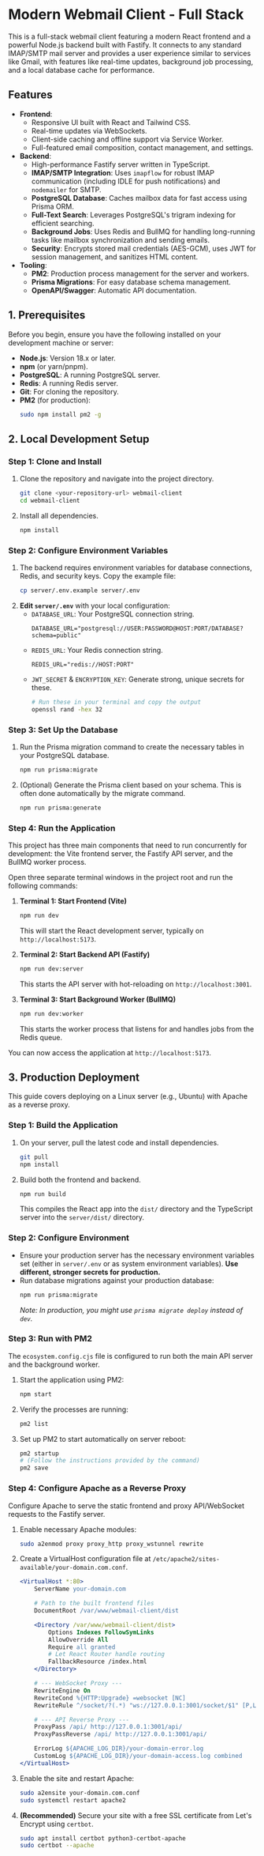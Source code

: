 # Modern Webmail Client - Full Stack

This is a full-stack webmail client featuring a modern React frontend and a powerful Node.js backend built with Fastify. It connects to any standard IMAP/SMTP mail server and provides a user experience similar to services like Gmail, with features like real-time updates, background job processing, and a local database cache for performance.

## Features

- **Frontend**:
    -   Responsive UI built with React and Tailwind CSS.
    -   Real-time updates via WebSockets.
    -   Client-side caching and offline support via Service Worker.
    -   Full-featured email composition, contact management, and settings.
- **Backend**:
    -   High-performance Fastify server written in TypeScript.
    -   **IMAP/SMTP Integration**: Uses `imapflow` for robust IMAP communication (including IDLE for push notifications) and `nodemailer` for SMTP.
    -   **PostgreSQL Database**: Caches mailbox data for fast access using Prisma ORM.
    -   **Full-Text Search**: Leverages PostgreSQL's trigram indexing for efficient searching.
    -   **Background Jobs**: Uses Redis and BullMQ for handling long-running tasks like mailbox synchronization and sending emails.
    -   **Security**: Encrypts stored mail credentials (AES-GCM), uses JWT for session management, and sanitizes HTML content.
- **Tooling**:
    -   **PM2**: Production process management for the server and workers.
    -   **Prisma Migrations**: For easy database schema management.
    -   **OpenAPI/Swagger**: Automatic API documentation.

## 1. Prerequisites

Before you begin, ensure you have the following installed on your development machine or server:

-   **Node.js**: Version 18.x or later.
-   **npm** (or yarn/pnpm).
-   **PostgreSQL**: A running PostgreSQL server.
-   **Redis**: A running Redis server.
-   **Git**: For cloning the repository.
-   **PM2** (for production):
    ```bash
    sudo npm install pm2 -g
    ```

## 2. Local Development Setup

### Step 1: Clone and Install

1.  Clone the repository and navigate into the project directory.
    ```bash
    git clone <your-repository-url> webmail-client
    cd webmail-client
    ```
2.  Install all dependencies.
    ```bash
    npm install
    ```

### Step 2: Configure Environment Variables

1.  The backend requires environment variables for database connections, Redis, and security keys. Copy the example file:
    ```bash
    cp server/.env.example server/.env
    ```
2.  **Edit `server/.env`** with your local configuration:
    -   `DATABASE_URL`: Your PostgreSQL connection string.
        ```
        DATABASE_URL="postgresql://USER:PASSWORD@HOST:PORT/DATABASE?schema=public"
        ```
    -   `REDIS_URL`: Your Redis connection string.
        ```
        REDIS_URL="redis://HOST:PORT"
        ```
    -   `JWT_SECRET` & `ENCRYPTION_KEY`: Generate strong, unique secrets for these.
        ```bash
        # Run these in your terminal and copy the output
        openssl rand -hex 32
        ```

### Step 3: Set Up the Database

1.  Run the Prisma migration command to create the necessary tables in your PostgreSQL database.
    ```bash
    npm run prisma:migrate
    ```
2.  (Optional) Generate the Prisma client based on your schema. This is often done automatically by the migrate command.
    ```bash
    npm run prisma:generate
    ```

### Step 4: Run the Application

This project has three main components that need to run concurrently for development: the Vite frontend server, the Fastify API server, and the BullMQ worker process.

Open three separate terminal windows in the project root and run the following commands:

1.  **Terminal 1: Start Frontend (Vite)**
    ```bash
    npm run dev
    ```
    This will start the React development server, typically on `http://localhost:5173`.

2.  **Terminal 2: Start Backend API (Fastify)**
    ```bash
    npm run dev:server
    ```
    This starts the API server with hot-reloading on `http://localhost:3001`.

3.  **Terminal 3: Start Background Worker (BullMQ)**
    ```bash
    npm run dev:worker
    ```
    This starts the worker process that listens for and handles jobs from the Redis queue.

You can now access the application at `http://localhost:5173`.

## 3. Production Deployment

This guide covers deploying on a Linux server (e.g., Ubuntu) with Apache as a reverse proxy.

### Step 1: Build the Application

1.  On your server, pull the latest code and install dependencies.
    ```bash
    git pull
    npm install
    ```
2.  Build both the frontend and backend.
    ```bash
    npm run build
    ```
    This compiles the React app into the `dist/` directory and the TypeScript server into the `server/dist/` directory.

### Step 2: Configure Environment

-   Ensure your production server has the necessary environment variables set (either in `server/.env` or as system environment variables). **Use different, stronger secrets for production.**
-   Run database migrations against your production database:
    ```bash
    npm run prisma:migrate
    ```
    *Note: In production, you might use `prisma migrate deploy` instead of `dev`.*

### Step 3: Run with PM2

The `ecosystem.config.cjs` file is configured to run both the main API server and the background worker.

1.  Start the application using PM2:
    ```bash
    npm start
    ```
2.  Verify the processes are running:
    ```bash
    pm2 list
    ```
3.  Set up PM2 to start automatically on server reboot:
    ```bash
    pm2 startup
    # (Follow the instructions provided by the command)
    pm2 save
    ```

### Step 4: Configure Apache as a Reverse Proxy

Configure Apache to serve the static frontend and proxy API/WebSocket requests to the Fastify server.

1.  Enable necessary Apache modules:
    ```bash
    sudo a2enmod proxy proxy_http proxy_wstunnel rewrite
    ```
2.  Create a VirtualHost configuration file at `/etc/apache2/sites-available/your-domain.com.conf`.

    ```apache
    <VirtualHost *:80>
        ServerName your-domain.com

        # Path to the built frontend files
        DocumentRoot /var/www/webmail-client/dist

        <Directory /var/www/webmail-client/dist>
            Options Indexes FollowSymLinks
            AllowOverride All
            Require all granted
            # Let React Router handle routing
            FallbackResource /index.html
        </Directory>

        # --- WebSocket Proxy ---
        RewriteEngine On
        RewriteCond %{HTTP:Upgrade} =websocket [NC]
        RewriteRule ^/socket/?(.*) "ws://127.0.0.1:3001/socket/$1" [P,L]

        # --- API Reverse Proxy ---
        ProxyPass /api/ http://127.0.0.1:3001/api/
        ProxyPassReverse /api/ http://127.0.0.1:3001/api/

        ErrorLog ${APACHE_LOG_DIR}/your-domain-error.log
        CustomLog ${APACHE_LOG_DIR}/your-domain-access.log combined
    </VirtualHost>
    ```

3.  Enable the site and restart Apache:
    ```bash
    sudo a2ensite your-domain.com.conf
    sudo systemctl restart apache2
    ```

4.  **(Recommended)** Secure your site with a free SSL certificate from Let's Encrypt using `certbot`.
    ```bash
    sudo apt install certbot python3-certbot-apache
    sudo certbot --apache
    ```

